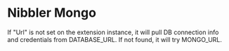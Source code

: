 # Nibbler Mongo

If "Url" is not set on the extension instance, it will pull DB connection info and credentials from DATABASE_URL. 
If not found, it will try MONGO_URL.

